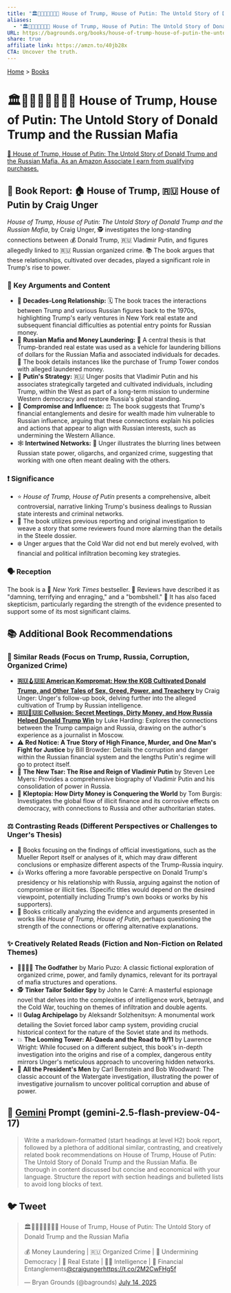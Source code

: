 ```yaml
---
title: "🏛️👹🇺🇸🏰👹🇷🇺 House of Trump, House of Putin: The Untold Story of Donald Trump and the Russian Mafia"
aliases:
  - "🏛️👹🇺🇸🏰👹🇷🇺 House of Trump, House of Putin: The Untold Story of Donald Trump and the Russian Mafia"
URL: https://bagrounds.org/books/house-of-trump-house-of-putin-the-untold-story-of-donald-trump-and-the-russian-mafia
share: true
affiliate link: https://amzn.to/40jb28x
CTA: Uncover the truth.
---
```

[Home](../index.md) > [Books](./index.md)  
# 🏛️👹🇺🇸🏰👹🇷🇺 House of Trump, House of Putin: The Untold Story of Donald Trump and the Russian Mafia  
[🛒 House of Trump, House of Putin: The Untold Story of Donald Trump and the Russian Mafia. As an Amazon Associate I earn from qualifying purchases.](https://amzn.to/40jb28x)  
  
## 📖 Book Report: 🏠 House of Trump, 🇷🇺 House of Putin by Craig Unger  
  
*House of Trump, House of Putin: The Untold Story of Donald Trump and the Russian Mafia*, by Craig Unger, 🕵️ investigates the long-standing connections between 💰 Donald Trump, 🇷🇺 Vladimir Putin, and figures allegedly linked to 🇷🇺 Russian organized crime. 📚 The book argues that these relationships, cultivated over decades, played a significant role in Trump's rise to power.  
  
### 🔑 Key Arguments and Content  
  
* 📅 **Decades-Long Relationship:** 🗓️ The book traces the interactions between Trump and various Russian figures back to the 1970s, highlighting Trump's early ventures in New York real estate and subsequent financial difficulties as potential entry points for Russian money.  
* 💸 **Russian Mafia and Money Laundering:** 🧺 A central thesis is that Trump-branded real estate was used as a vehicle for laundering billions of dollars for the Russian Mafia and associated individuals for decades. 🏢 The book details instances like the purchase of Trump Tower condos with alleged laundered money.  
* 🎯 **Putin's Strategy:** 🇷🇺 Unger posits that Vladimir Putin and his associates strategically targeted and cultivated individuals, including Trump, within the West as part of a long-term mission to undermine Western democracy and restore Russia's global standing.  
* 🤝 **Compromise and Influence:** ⚖️ The book suggests that Trump's financial entanglements and desire for wealth made him vulnerable to Russian influence, arguing that these connections explain his policies and actions that appear to align with Russian interests, such as undermining the Western Alliance.  
* 🕸️ **Intertwined Networks:** 🔗 Unger illustrates the blurring lines between Russian state power, oligarchs, and organized crime, suggesting that working with one often meant dealing with the others.  
  
### ❗ Significance  
  
* ⭐ *House of Trump, House of Putin* presents a comprehensive, albeit controversial, narrative linking Trump's business dealings to Russian state interests and criminal networks.  
* 📰 The book utilizes previous reporting and original investigation to weave a story that some reviewers found more alarming than the details in the Steele dossier.  
* ❄️ Unger argues that the Cold War did not end but merely evolved, with financial and political infiltration becoming key strategies.  
  
### 🗣️ Reception  
  
The book is a 🥇 *New York Times* bestseller. 📰 Reviews have described it as "damning, terrifying and enraging," and a "bombshell." 🧐 It has also faced skepticism, particularly regarding the strength of the evidence presented to support some of its most significant claims.  
  
## 📚 Additional Book Recommendations  
  
### 📖 Similar Reads (Focus on Trump, Russia, Corruption, Organized Crime)  
  
* **[🇷🇺🪝🇺🇸 American Kompromat: How the KGB Cultivated Donald Trump, and Other Tales of Sex, Greed, Power, and Treachery](./american-kompromat-how-the-kgb-cultivated-donald-trump-and-other-tales-of-sex-greed-power-and-treachery.md)** by Craig Unger: Unger's follow-up book, delving further into the alleged cultivation of Trump by Russian intelligence.  
* **[🇷🇺🤫🇺🇸 Collusion: Secret Meetings, Dirty Money, and How Russia Helped Donald Trump Win](./collusion-secret-meetings-dirty-money-and-how-russia-helped-donald-trump-win.md)** by Luke Harding: Explores the connections between the Trump campaign and Russia, drawing on the author's experience as a journalist in Moscow.  
* ⚠️ **Red Notice: A True Story of High Finance, Murder, and One Man's Fight for Justice** by Bill Browder: Details the corruption and danger within the Russian financial system and the lengths Putin's regime will go to protect itself.  
* 👑 **The New Tsar: The Rise and Reign of Vladimir Putin** by Steven Lee Myers: Provides a comprehensive biography of Vladimir Putin and his consolidation of power in Russia.  
* 💸 **Kleptopia: How Dirty Money is Conquering the World** by Tom Burgis: Investigates the global flow of illicit finance and its corrosive effects on democracy, with connections to Russia and other authoritarian states.  
  
### ⚖️ Contrasting Reads (Different Perspectives or Challenges to Unger's Thesis)  
  
* 📄 Books focusing on the findings of official investigations, such as the Mueller Report itself or analyses of it, which may draw different conclusions or emphasize different aspects of the Trump-Russia inquiry.  
* 👍 Works offering a more favorable perspective on Donald Trump's presidency or his relationship with Russia, arguing against the notion of compromise or illicit ties. (Specific titles would depend on the desired viewpoint, potentially including Trump's own books or works by his supporters).  
* 🤔 Books critically analyzing the evidence and arguments presented in works like *House of Trump, House of Putin*, perhaps questioning the strength of the connections or offering alternative explanations.  
  
### ✨ Creatively Related Reads (Fiction and Non-Fiction on Related Themes)  
  
* 👨‍👩‍👧‍👦 **The Godfather** by Mario Puzo: A classic fictional exploration of organized crime, power, and family dynamics, relevant for its portrayal of mafia structures and operations.  
* 🕵️ **Tinker Tailor Soldier Spy** by John le Carré: A masterful espionage novel that delves into the complexities of intelligence work, betrayal, and the Cold War, touching on themes of infiltration and double agents.  
* ⛓️ **Gulag Archipelago** by Aleksandr Solzhenitsyn: A monumental work detailing the Soviet forced labor camp system, providing crucial historical context for the nature of the Soviet state and its methods.  
* 💥 **The Looming Tower: Al-Qaeda and the Road to 9/11** by Lawrence Wright: While focused on a different subject, this book's in-depth investigation into the origins and rise of a complex, dangerous entity mirrors Unger's meticulous approach to uncovering hidden networks.  
* 📰 **All the President's Men** by Carl Bernstein and Bob Woodward: The classic account of the Watergate investigation, illustrating the power of investigative journalism to uncover political corruption and abuse of power.  
  
## 💬 [Gemini](../software/gemini.md) Prompt (gemini-2.5-flash-preview-04-17)  
> Write a markdown-formatted (start headings at level H2) book report, followed by a plethora of additional similar, contrasting, and creatively related book recommendations on House of Trump, House of Putin: The Untold Story of Donald Trump and the Russian Mafia. Be thorough in content discussed but concise and economical with your language. Structure the report with section headings and bulleted lists to avoid long blocks of text.  
  
## 🐦 Tweet  
<blockquote class="twitter-tweet" data-theme="dark"><p lang="en" dir="ltr">🏛️👹🇺🇸🏰👹🇷🇺 House of Trump, House of Putin: The Untold Story of Donald Trump and the Russian Mafia<br><br>💰 Money Laundering | 🇷🇺 Organized Crime | 🤝 Undermining Democracy | 🏢 Real Estate | 🕵️‍♂️ Intelligence | 💸 Financial Entanglements<a href="https://twitter.com/craigunger?ref_src=twsrc%5Etfw">@craigunger</a><a href="https://t.co/2M2CwFHg5f">https://t.co/2M2CwFHg5f</a></p>&mdash; Bryan Grounds (@bagrounds) <a href="https://twitter.com/bagrounds/status/1944579772442423663?ref_src=twsrc%5Etfw">July 14, 2025</a></blockquote> <script async src="https://platform.twitter.com/widgets.js" charset="utf-8"></script>